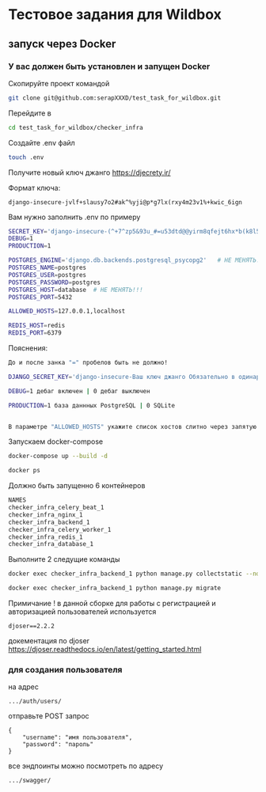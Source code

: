 # Тестовое задания для Wildbox
## запуск через Docker
### У вас должен быть установлен и запущен Docker

Скопируйте проект командой 
 ```bash
git clone git@github.com:serapXXXD/test_task_for_wildbox.git
 ```
Перейдите в 
 ```bash
cd test_task_for_wildbox/checker_infra
 ```
Создайте .env файл
 ```bash
touch .env
 ```

Получите новый ключ джанго 
https://djecrety.ir/

Формат ключа:

```django-insecure-jvlf+slausy7o2#ak^%yji@p*g7lx(rxy4m23v1%+kwic_6ign```

Вам нужно заполнить .env по примеру

```bash
SECRET_KEY='django-insecure-(^+7^zp5&93u_#=u53dtd@@yirm8qfejt6hx*b(k8l5-hn*te6'
DEBUG=1
PRODUCTION=1

POSTGRES_ENGINE='django.db.backends.postgresql_psycopg2'   # НЕ МЕНЯТЬ!!!
POSTGRES_NAME=postgres
POSTGRES_USER=postgres
POSTGRES_PASSWORD=postgres
POSTGRES_HOST=database  # НЕ МЕНЯТЬ!!!
POSTGRES_PORT=5432

ALLOWED_HOSTS=127.0.0.1,localhost

REDIS_HOST=redis
REDIS_PORT=6379
 ```
Пояснения:
 ```bash
До и после занка "=" пробелов быть не должно!

DJANGO_SECRET_KEY='django-insecure-Ваш ключ джанго Обязательно в одинарных ковычках!!!'

DEBUG=1 дебаг включен | 0 дебаг выключен

PRODUCTION=1 база даннных PostgreSQL | 0 SQLite


В параметре "ALLOWED_HOSTS" укажите список хостов слитно через запятую
 ```

Запускаем docker-compose

 ```bash
docker-compose up --build -d
 ```

 ```bash
docker ps
 ```

Должно быть запущенно 6 контейнеров
```bash
NAMES
checker_infra_celery_beat_1
checker_infra_nginx_1
checker_infra_backend_1
checker_infra_celery_worker_1
checker_infra_redis_1
checker_infra_database_1
```

Выполните 2 следущие команды
 ```bash
docker exec checker_infra_backend_1 python manage.py collectstatic --no-input

docker exec checker_infra_backend_1 python manage.py migrate
 ```

Примичание !
в данной сборке для работы с регистрацией и авторизацией пользователей используется 

```djoser==2.2.2 ```

докементация по djoser
https://djoser.readthedocs.io/en/latest/getting_started.html

### для создания пользователя 
на адрес 
```
.../auth/users/
```
отправьте POST запрос
```
{
    "username": "имя пользователя",
    "password": "пароль" 
}
```
все эндпоинты можно посмотреть по адресу 
```
.../swagger/
```

